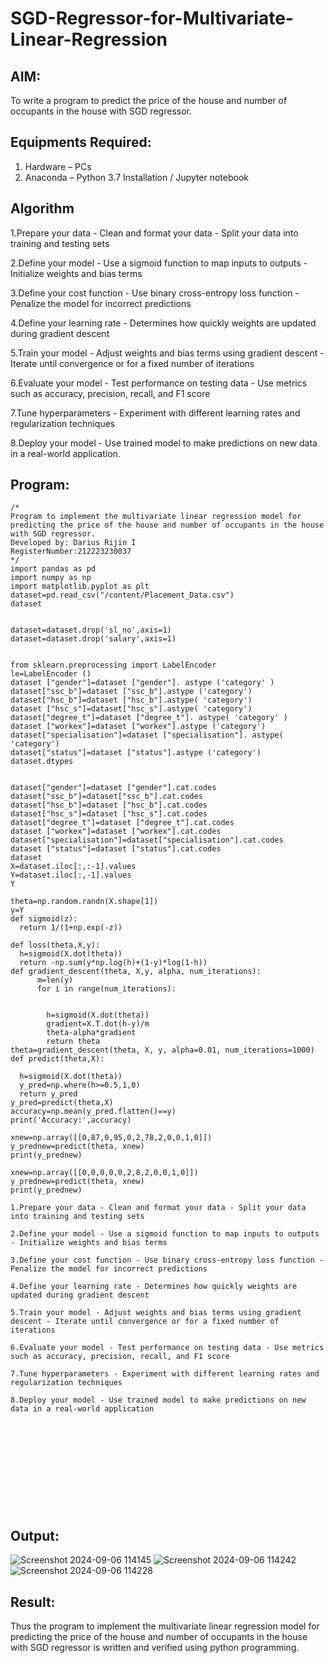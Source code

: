 # SGD-Regressor-for-Multivariate-Linear-Regression

## AIM:
To write a program to predict the price of the house and number of occupants in the house with SGD regressor.

## Equipments Required:
1. Hardware – PCs
2. Anaconda – Python 3.7 Installation / Jupyter notebook

## Algorithm
1.Prepare your data - Clean and format your data - Split your data into training and testing sets

2.Define your model - Use a sigmoid function to map inputs to outputs - Initialize weights and bias terms

3.Define your cost function - Use binary cross-entropy loss function - Penalize the model for incorrect predictions

4.Define your learning rate - Determines how quickly weights are updated during gradient descent

5.Train your model - Adjust weights and bias terms using gradient descent - Iterate until convergence or for a fixed number of iterations

6.Evaluate your model - Test performance on testing data - Use metrics such as accuracy, precision, recall, and F1 score

7.Tune hyperparameters - Experiment with different learning rates and regularization techniques

8.Deploy your model - Use trained model to make predictions on new data in a real-world application.
## Program:
```
/*
Program to implement the multivariate linear regression model for predicting the price of the house and number of occupants in the house with SGD regressor.
Developed by: Darius Rijin I
RegisterNumber:212223230037  
*/
import pandas as pd
import numpy as np
import matplotlib.pyplot as plt
dataset=pd.read_csv("/content/Placement_Data.csv")
dataset


dataset=dataset.drop('sl_no',axis=1)
dataset=dataset.drop('salary',axis=1)


from sklearn.preprocessing import LabelEncoder
le=LabelEncoder ()
dataset ["gender"]=dataset ["gender"]. astype ('category' )
dataset["ssc_b"]=dataset ["ssc_b"].astype ('category')
dataset["hsc_b"]=dataset ["hsc_b"].astype( 'category')
dataset ["hsc_s"]=dataset["hsc_s"].astype( 'category')
dataset["degree_t"]=dataset ["degree_t"]. astype( 'category' )
dataset ["workex"]=dataset ["workex"].astype ('category')
dataset["specialisation"]=dataset ["specialisation"]. astype( 'category')
dataset["status"]=dataset ["status"].astype ('category')
dataset.dtypes


dataset["gender"]=dataset ["gender"].cat.codes
dataset["ssc_b"]=dataset["ssc_b"].cat.codes
dataset["hsc_b"]=dataset ["hsc_b"].cat.codes
dataset["hsc_s"]=dataset ["hsc_s"].cat.codes
dataset["degree_t"]=dataset ["degree_t"].cat.codes
dataset ["workex"]=dataset ["workex"].cat.codes
dataset["specialisation"]=dataset["specialisation"].cat.codes
dataset ["status"]=dataset ["status"].cat.codes
dataset
X=dataset.iloc[:,:-1].values
Y=dataset.iloc[:,-1].values
Y

theta=np.random.randn(X.shape[1])
y=Y
def sigmoid(z):
  return 1/(1+np.exp(-z))

def loss(theta,X,y):
  h=sigmoid(X.dot(theta))
  return -np.sum(y*np.log(h)+(1-y)*log(1-h))
def gradient_descent(theta, X,y, alpha, num_iterations):
      m=len(y)
      for i in range(num_iterations):

        
        h=sigmoid(X.dot(theta))
        gradient=X.T.dot(h-y)/m
        theta-alpha*gradient  
        return theta
theta=gradient_descent(theta, X, y, alpha=0.01, num_iterations=1000)
def predict(theta,X):
  
  h=sigmoid(X.dot(theta))
  y_pred=np.where(h>=0.5,1,0)
  return y_pred
y_pred=predict(theta,X)
accuracy=np.mean(y_pred.flatten()==y)
print('Accuracy:',accuracy)

xnew=np.array([[0,87,0,95,0,2,78,2,0,0,1,0]]) 
y_prednew=predict(theta, xnew)
print(y_prednew)

xnew=np.array([[0,0,0,0,0,2,8,2,0,0,1,0]]) 
y_prednew=predict(theta, xnew)
print(y_prednew)

1.Prepare your data - Clean and format your data - Split your data into training and testing sets

2.Define your model - Use a sigmoid function to map inputs to outputs - Initialize weights and bias terms

3.Define your cost function - Use binary cross-entropy loss function - Penalize the model for incorrect predictions

4.Define your learning rate - Determines how quickly weights are updated during gradient descent

5.Train your model - Adjust weights and bias terms using gradient descent - Iterate until convergence or for a fixed number of iterations

6.Evaluate your model - Test performance on testing data - Use metrics such as accuracy, precision, recall, and F1 score

7.Tune hyperparameters - Experiment with different learning rates and regularization techniques

8.Deploy your model - Use trained model to make predictions on new data in a real-world application












```

## Output:

![Screenshot 2024-09-06 114145](https://github.com/user-attachments/assets/1c86c512-23a1-4012-b340-25bf6701a41a)
![Screenshot 2024-09-06 114242](https://github.com/user-attachments/assets/8d5c21a5-e010-451c-a5a2-87e3709ce64c)
![Screenshot 2024-09-06 114228](https://github.com/user-attachments/assets/ec835081-6666-46e2-ac90-9a1f8fb49508)



## Result:
Thus the program to implement the multivariate linear regression model for predicting the price of the house and number of occupants in the house with SGD regressor is written and verified using python programming.
